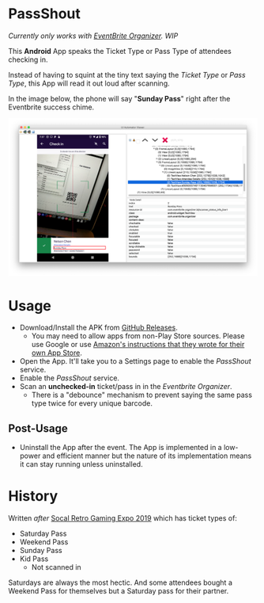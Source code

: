 # PassShout

*Currently only works with [EventBrite Organizer][eborg]. WIP*

This **Android** App speaks the Ticket Type or Pass Type of attendees checking in.

Instead of having to squint at the tiny text saying the *Ticket Type* or *Pass
Type*, this App will read it out loud after scanning.

In the image below, the phone will say "**Sunday Pass**" right after the
Eventbrite success chime.

![Debug View of what's going to be read out](doc/debug.png)


# Usage

* Download/Install the APK from [GitHub Releases][gh-releases].
  * You may need to allow apps from non-Play Store sources. Please use Google
   or use [Amazon's instructions that they wrote for their own App Store][amazon-nps-install].
* Open the App. It'll take you to a Settings page to enable the *PassShout*
  service.
* Enable the *PassShout* service.
* Scan an **unchecked-in** ticket/pass in in the *Eventbrite Organizer*.
   * There is a "debounce" mechanism to prevent saying the same pass type twice
      for every unique barcode.


## Post-Usage
* Uninstall the App after the event. The App is implemented in a low-power and
  efficient manner but the nature of its implementation means it can stay
  running unless uninstalled.

# History

Written *after* [Socal Retro Gaming Expo 2019][socalretro] which has ticket
types of:

* Saturday Pass
* Weekend Pass
* Sunday Pass
* Kid Pass
  * Not scanned in

Saturdays are always the most hectic. And some attendees bought a Weekend Pass
for themselves but a Saturday pass for their partner.


[eborg]: https://play.google.com/store/apps/details?id=com.eventbrite.organizer&hl=en_US
[socalretro]: https://www.facebook.com/events/847656285422712/
[gh-releases]: https://github.com/nelsonjchen/PassShout/releases
[amazon-nps-install]: https://www.amazon.com/gp/help/customer/display.html?nodeId=201482620
